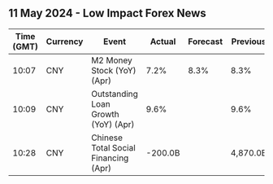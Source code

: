 ## 11 May 2024 - Low Impact Forex News

| Time (GMT) | Currency | Event | Actual | Forecast | Previous |
|------|----------|-------|--------|----------|----------|
| 10:07 | CNY | M2 Money Stock (YoY) (Apr) | 7.2% | 8.3% | 8.3% |
| 10:09 | CNY | Outstanding Loan Growth (YoY) (Apr) | 9.6% |  | 9.6% |
| 10:28 | CNY | Chinese Total Social Financing (Apr) | -200.0B |  | 4,870.0B |
